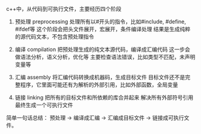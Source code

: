 c++中，从代码到可执行文件，主要经历四个阶段
1. 预处理 preprocessing
处理所有以#开头的指令，比如#include, #define, #ifdef等
这个阶段会把头文件展开，宏展开，条件编译处理
结果是生成纯粹的源代码文本，不包含预处理指令

2. 编译 compilation
把预处理生成的纯文本源代码，编译成汇编代码
这一步会做语法分析，语义分析，优化等
主要检查语法错误，比如类型不匹配，未声明变量等

3. 汇编 assembly
将汇编代码转换成机器码，生成目标文件
目标文件还不是完整程序，它里面可能还有为解析的外部引用，比如外部函数，全局变量

4. 链接 linking
把所有的目标文件和所依赖的库合并起来
解决所有外部符号引用
最终生成一个可执行文件

简单一句话总结：
预处理 → 编译成汇编 → 汇编成目标文件 → 链接成可执行文件。
